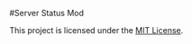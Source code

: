 #Server Status Mod

This project is licensed under the [MIT License](https://github.com/simplay/pigeon_mss/blob/master/LICENSE).

